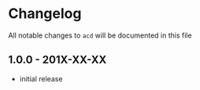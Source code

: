 # Changelog

All notable changes to `acd` will be documented in this file

## 1.0.0 - 201X-XX-XX

- initial release
